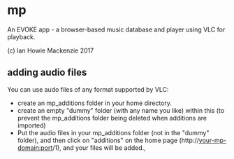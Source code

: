 mp
==

An EVOKE app - a browser-based music database and player using VLC for playback.

(c) Ian Howie Mackenzie 2017


adding audio files
--
You can use audo files of any format supported by VLC:
- create an mp_additions folder in your home directory.
- create an empty "dummy" folder (with any name you like) within this (to prevent the mp_additions folder being deleted when additions are imported)
- Put the audio files in your mp_additions folder (not in the "dummy" folder), and then click on "additions" on the home page (http://<your-mp-domain:port>/1), and your files will be added.,